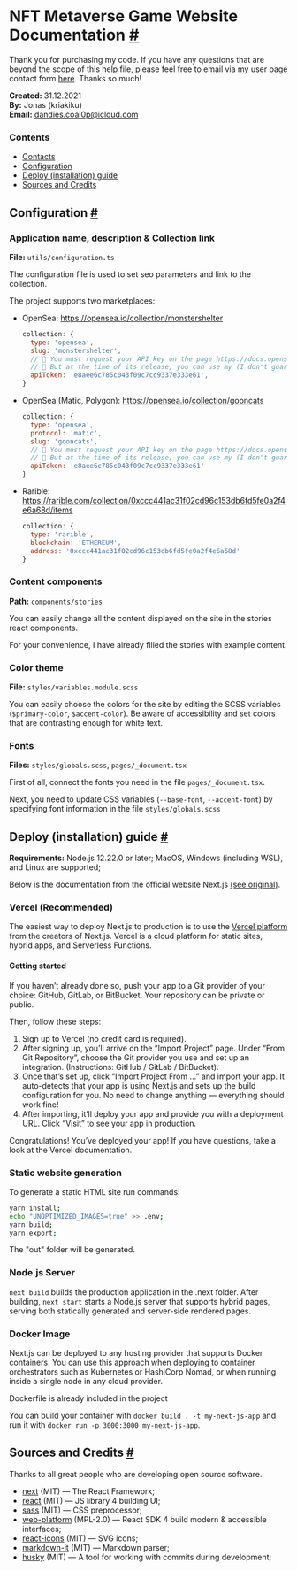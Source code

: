 # NFT Metaverse Game Website Documentation <a id="contacts" href="#contacts">#</a>

Thank you for purchasing my code. If you have any questions that are beyond the scope of this help file, please feel free to email via my user page contact form [here](https://codecanyon.net/user/kriakiku). Thanks so much!

**Created:** 31.12.2021<br />
**By:** Jonas (kriakiku)<br />
**Email:** dandies.coal0p@icloud.com

### Contents

- [Contacts](#contacts)
- [Configuration](#configuration)
- [Deploy (installation) guide](#deploy)
- [Sources and Credits](#credits)



## Configuration <a id="configuration" href="#configuration">#</a> 



### Application name, description & Collection link

**File:** `utils/configuration.ts`

The configuration file is used to set seo parameters and link to the collection.

The project supports two marketplaces:

- OpenSea: https://opensea.io/collection/monstershelter
  ```js
  collection: {
    type: 'opensea',
    slug: 'monstershelter',
    // 🚨 You must request your API key on the page https://docs.opensea.io/reference/request-an-api-key
    // 🚨 But at the time of its release, you can use my (I don't guarantee its stability)
    apiToken: 'e8aee6c785c043f09c7cc9337e333e61',
  }
  ```
- OpenSea (Matic, Polygon): https://opensea.io/collection/gooncats
  ```js
  collection: {
    type: 'opensea',
    protocol: 'matic',
    slug: 'gooncats',
    // 🚨 You must request your API key on the page https://docs.opensea.io/reference/request-an-api-key
    // 🚨 But at the time of its release, you can use my (I don't guarantee its stability)
    apiToken: 'e8aee6c785c043f09c7cc9337e333e61'
  }
  ```
- Rarible: https://rarible.com/collection/0xccc441ac31f02cd96c153db6fd5fe0a2f4e6a68d/items
  ```js
  collection: {
    type: 'rarible',
    blockchain: 'ETHEREUM',
    address: '0xccc441ac31f02cd96c153db6fd5fe0a2f4e6a68d'
  }
  ```



### Content components

**Path:** `components/stories`

You can easily change all the content displayed on the site in the stories react components.

For your convenience, I have already filled the stories with example content.



### Color theme

**File:** `styles/variables.module.scss`

You can easily choose the colors for the site by editing the SCSS variables (`$primary-color`, `$accent-color`). Be aware of accessibility and set colors that are contrasting enough for white text.



### Fonts

**Files:** `styles/globals.scss`, `pages/_document.tsx`

First of all, connect the fonts you need in the file `pages/_document.tsx`.

Next, you need to update CSS variables (`--base-font`, `--accent-font`) by specifying font information in the file `styles/globals.scss`



## Deploy (installation) guide <a id="deploy" href="#deploy">#</a> 

**Requirements:** 
    Node.js 12.22.0 or later; 
    MacOS, Windows (including WSL), and Linux are supported;

Below is the documentation from the official website Next.js <a href="https://nextjs.org/docs/deployment">(see original)</a>.

### Vercel (Recommended)

The easiest way to deploy Next.js to production is to use the <a href="https://vercel.com/">Vercel platform</a> from the creators of Next.js. Vercel is a cloud platform for static sites, hybrid apps, and Serverless Functions.

#### Getting started

If you haven’t already done so, push your app to a Git provider of your choice: GitHub, GitLab, or BitBucket. Your repository can be private or public.


Then, follow these steps:

1. Sign up to Vercel (no credit card is required).
1. After signing up, you’ll arrive on the “Import Project” page. Under “From Git Repository”, choose the Git provider you use and set up an integration. (Instructions: GitHub / GitLab / BitBucket).
1. Once that’s set up, click “Import Project From …” and import your app. It auto-detects that your app is using Next.js and sets up the build configuration for you. No need to change anything — everything should work fine!
1. After importing, it’ll deploy your app and provide you with a deployment URL. Click “Visit” to see your app in production.

Congratulations! You’ve deployed your app! If you have questions, take a look at the Vercel documentation.


### Static website generation

To generate a static HTML site run commands:

```bash
yarn install;
echo "UNOPTIMIZED_IMAGES=true" >> .env;
yarn build;
yarn export;
```

The "out" folder will be generated.

### Node.js Server

`next build` builds the production application in the .next folder. After building, `next start` starts a Node.js server that supports hybrid pages, serving both statically generated and server-side rendered pages.




### Docker Image

Next.js can be deployed to any hosting provider that supports Docker containers. You can use this approach when deploying to container orchestrators such as Kubernetes or HashiCorp Nomad, or when running inside a single node in any cloud provider.

Dockerfile is already included in the project

You can build your container with `docker build . -t my-next-js-app` and run it with `docker run -p 3000:3000 my-next-js-app`.



## Sources and Credits <a id="credits" href="#credits">#</a>

Thanks to all great people who are developing open source software.

- [next](https://www.npmjs.com/package/next) (MIT) — The React Framework;
- [react](https://www.npmjs.com/package/react) (MIT) — JS library 4 building UI;
- [sass](https://www.npmjs.com/package/sass) (MIT) — CSS preprocessor;
- [web-platform](https://www.npmjs.com/package/web-platform-alpha) (MPL-2.0) — React SDK 4 build modern & accessible interfaces;
- [react-icons](https://www.npmjs.com/package/react-icons) (MIT) — SVG icons;
- [markdown-it](https://www.npmjs.com/package/markdown-it) (MIT) — Markdown parser;
- [husky](https://www.npmjs.com/package/husky) (MIT) — A tool for working with commits during development;

